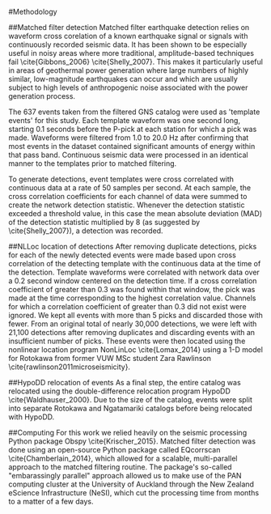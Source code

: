#Methodology

##Matched filter detection
Matched filter earthquake detection relies on waveform cross corelation of a known earthquake signal or signals with continuously recorded seismic data. It has been shown to be especially useful in noisy areas where more traditional, amplitude-based techniques fail \cite{Gibbons_2006} \cite{Shelly_2007}. This makes it particularly useful in areas of geothermal power generation where large numbers of highly similar, low-magnitude earthquakes can occur and which are usually subject to high levels of anthropogenic noise associated with the power generation process.

The 637 events taken from the filtered GNS catalog were used as 'template events' for this study. Each template waveform was one second long, starting 0.1 seconds before the P-pick at each station for which a pick was made. Waveforms were filtered from 1.0 to 20.0 Hz after confirming that most events in the dataset contained significant amounts of energy within that pass band. Continuous seismic data were processed in an identical manner to the templates prior to matched filtering.

To generate detections, event templates were cross correlated with continuous data at a rate of 50 samples per second. At each sample, the cross correlation coefficients for each channel of data were summed to create the network detection statistic. Whenever the detection statistic exceeded a threshold value, in this case the mean absolute deviation (MAD) of the detection statistic multiplied by 8 (as suggested by \cite{Shelly_2007}), a detection was recorded.

##NLLoc location of detections
After removing duplicate detections, picks for each of the newly detected events were made based upon cross correlation of the detecting template with the continuous data at the time of the detection. Template waveforms were correlated with network data over a 0.2 second window centered on the detection time. If a cross correlation coefficient of greater than 0.3 was found within that window, the pick was made at the time corresponding to the highest correlation value. Channels for which a correlation coefficient of greater than 0.3 did not exist were ignored. We kept all events with more than 5 picks and discarded those with fewer. From an original total of nearly 30,000 detections, we were left with 21,100 detections after removing duplicates and discarding events with an insufficient number of picks. These events were then located using the nonlinear location program NonLinLoc \cite{Lomax_2014} using a 1-D model for Rotokawa from former VUW MSc student Zara Rawlinson \cite{rawlinson2011microseismicity}.

##HypoDD relocation of events
As a final step, the entire catalog was relocated using the double-difference relocation program HypoDD \cite{Waldhauser_2000}. Due to the size of the catalog, events were split into separate Rotokawa and Ngatamariki catalogs before being relocated with HypoDD.

##Computing
For this work we relied heavily on the seismic processing Python package Obspy \cite{Krischer_2015}. Matched filter detection was done using an open-source Python package called EQcorrscan \cite{Chamberlain_2014}, which allowed for a scalable, multi-parallel approach to the matched filtering routine. The package's so-called "embarassingly parallel" approach allowed us to make use of the PAN computing cluster at the University of Auckland through the New Zealand eScience Infrastructure (NeSI), which cut the processing time from months to a matter of a few days.
